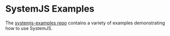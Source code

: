 # SystemJS Examples

The [systemjs-examples repo](https://github.com/systemjs/systemjs-examples) contains a variety of examples demonstrating how to use SystemJS.
